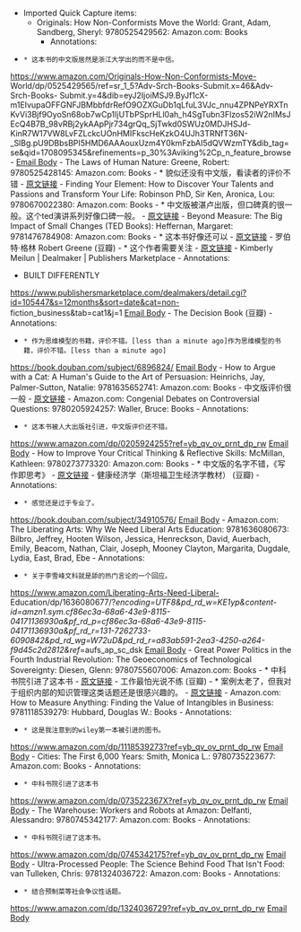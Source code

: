- Imported Quick Capture items:
    - Originals: How Non-Conformists Move the World: Grant, Adam, Sandberg, Sheryl: 9780525429562: Amazon.com: Books
        - Annotations:

*     * 这本书的中文版居然是浙江大学出的而不是中信。



https://www.amazon.com/Originals-How-Non-Conformists-Move-
World/dp/0525429565/ref=sr_1_5?Adv-Srch-Books-Submit.x=46&Adv-Srch-Books-
Submit.y=4&dib=eyJ2IjoiMSJ9.ByJf1cX-m1EIvupaOFFGNFJBMbbfdrRefO9OZXGuDb1qLfuL3VJc_nnu4ZPNPeYRXTnKvVi3Bjf9OyoSn68ob7wCp1IjUTbPSprHLl0ah_h4SgTubn3Flzos52iW2nIMsJEcQ4B7B_98vRBj2ykAApPjr734grQq_SjTwkd0SWUz0MDJHSJd-
KinR7W17VW8LvFZLckcUOnHMIFkscHeKzkO4UJh3TRNfT36N-_SlBg.pU9DBbsBPI5HMD6AAAouxUzm4Y0kmFzbAI5dQVWzmTY&dib_tag=se&qid=1708095345&refinements=p_30%3Aviking%2Cp_n_feature_browse- [Email Body](https://files.todoist.com/_gAnrBUHxi5oK6GQStrh0dm-bpEFhdpPzmn0-_bWYqa7kcUUI7W0gNb8303F_8nz/by/21878347/as/file.html)
    - The Laws of Human Nature: Greene, Robert: 9780525428145: Amazon.com: Books
        - * 貌似还没有中文版，看读者的评价不错
        - [原文链接](https://www.amazon.com/dp/0525428143?ref=yb_qv_ov_prnt_dp_rw)
    - Finding Your Element: How to Discover Your Talents and Passions and Transform Your Life: Robinson PhD, Sir Ken, Aronica, Lou: 9780670022380: Amazon.com: Books
        - * 中文版被湛卢出版，但口碑真的很一般。这个ted演讲系列好像口碑一般。
        - [原文链接](https://www.amazon.com/dp/0670022381?ref=yb_qv_ov_prnt_dp_rw)
    - Beyond Measure: The Big Impact of Small Changes (TED Books): Heffernan, Margaret: 9781476784908: Amazon.com: Books
        - * 这本书好像还可以
        - [原文链接](https://www.amazon.com/Beyond-Measure-Impact-Small-Changes/dp/1476784906/?_encoding=UTF8&pd_rd_w=Bo5DI&content-id=amzn1.sym.cf86ec3a-68a6-43e9-8115-04171136930a&pf_rd_p=cf86ec3a-68a6-43e9-8115-04171136930a&pf_rd_r=131-7262733-6090842&pd_rd_wg=w3h4k&pd_rd_r=be40b699-3aa7-4ca3-a462-4d2cb45aacb8&ref_=aufs_ap_sc_dsk)
    - 罗伯特·格林 Robert Greene (豆瓣)
        - * 这个作者需要关注
        - [原文链接](https://book.douban.com/author/246602/)
    - Kimberly Meilun | Dealmaker | Publishers Marketplace
        - Annotations:

* BUILT DIFFERENTLY



https://www.publishersmarketplace.com/dealmakers/detail.cgi?id=105447&s=12months&sort=date&cat=non-
fiction_business&tab=cat1&j=1 [Email Body](https://files.todoist.com/hW4TTRC60SumDlu8ZfVopP4YTFYWK78EtA73De1v26X47KFLi_rHACVXLIFbV7pa/by/21878347/as/file.html)
    - The Decision Book (豆瓣)
        - Annotations:

*     * 作为思维模型的书籍，评价不错。[less than a minute ago]作为思维模型的书籍，评价不错。[less than a minute ago]



https://book.douban.com/subject/6896824/ [Email Body](https://files.todoist.com/XE2rX0dRk5tNhUUonivkJXOxujF9Z_FKsFwV2bCtyF4AskGBuqS9a9u1Cg89AwOY/by/21878347/as/file.html)
    - How to Argue with a Cat: A Human's Guide to the Art of Persuasion: Heinrichs, Jay, Palmer-Sutton, Natalie: 9781635652741: Amazon.com: Books
        - 中文版评价很一般
        - [原文链接](https://www.amazon.com/dp/163565274X?ref=yb_qv_ov_prnt_dp_rw)
    - Amazon.com: Congenial Debates on Controversial Questions: 9780205924257: Waller, Bruce: Books
        - Annotations:

*     * 这本书被人大出版社引进，中文版评价还不错。



https://www.amazon.com/dp/0205924255?ref=yb_qv_ov_prnt_dp_rw [Email Body](https://files.todoist.com/yariTsG92Cn2IrARslfN8vJs1hBDWcDX-2JE17oY_R6wxzRdpMutwR6ixENGcRPl/by/21878347/as/file.html)
    - How to Improve Your Critical Thinking & Reflective Skills: McMillan, Kathleen: 9780273773320: Amazon.com: Books
        - * 中文版的名字不错，《写作即思考》
        - [原文链接](https://www.amazon.com/dp/0273773321?ref=yb_qv_ov_prnt_dp_rw)
    - 健康经济学（斯坦福卫生经济学教材） (豆瓣)
        - Annotations:

*     * 感觉还是过于专业了。



https://book.douban.com/subject/34910576/ [Email Body](https://files.todoist.com/HzO_9XzcnjbOMs8C9GTwImv-wHAkXHl-AwQ61EW15epCQu8WzFM137XUw1ZUfpyb/by/21878347/as/file.html)
    - Amazon.com: The Liberating Arts: Why We Need Liberal Arts Education: 9781636080673: Bilbro, Jeffrey, Hooten Wilson, Jessica, Henreckson, David, Auerbach, Emily, Beacom, Nathan, Clair, Joseph, Mooney Clayton, Margarita, Dugdale, Lydia, East, Brad, Ebe
        - Annotations:

*     * 关于李雪峰文科就是舔的热门言论的一个回应。



https://www.amazon.com/Liberating-Arts-Need-Liberal-
Education/dp/1636080677/?_encoding=UTF8&pd_rd_w=KE1yp&content-
id=amzn1.sym.cf86ec3a-68a6-43e9-8115-04171136930a&pf_rd_p=cf86ec3a-68a6-43e9-8115-04171136930a&pf_rd_r=131-7262733-6090842&pd_rd_wg=W72uD&pd_rd_r=a83ab591-2ea3-4250-a264-f9d45c2d2812&ref_=aufs_ap_sc_dsk [Email Body](https://files.todoist.com/qkaUa4uTcLGmfPgXewYrASqKIf65CkE8860rsKBMi0Wg0CyxWm2uJvkK_AAORok2/by/21878347/as/file.html)
    - Great Power Politics in the Fourth Industrial Revolution: The Geoeconomics of Technological Sovereignty: Diesen, Glenn: 9780755607006: Amazon.com: Books
        - * 中科书院引进了这本书
        - [原文链接](https://www.amazon.com/dp/0755607007?ref=yb_qv_ov_prnt_dp_rw)
    - 工作最怕光说不练 (豆瓣)
        - * 案例太老了，但我对于组织内部的知识管理这类话题还是很感兴趣的。
        - [原文链接](https://book.douban.com/subject/4619376/)
    - Amazon.com: How to Measure Anything: Finding the Value of Intangibles in Business: 9781118539279: Hubbard, Douglas W.: Books
        - Annotations:

*     * 这是我注意到的wiley第一本被引进的图书。



https://www.amazon.com/dp/1118539273?ref=yb_qv_ov_prnt_dp_rw [Email Body](https://files.todoist.com/qg_oYTtBoJ6Vd6Ac8fKcGoc9i_i5EucjHUVR954KCY-JuWFeaT_yV20KTbeLs936/by/21878347/as/file.html)
    - Cities: The First 6,000 Years: Smith, Monica L.: 9780735223677: Amazon.com: Books
        - Annotations:

*     * 中科书院引进了这本书



https://www.amazon.com/dp/073522367X?ref=yb_qv_ov_prnt_dp_rw [Email Body](https://files.todoist.com/efZ26g2aoBd99O-yGXHZg8CS0V7W8QL2NgeWUWA3wm_w7V-EuUzsNH0AOqxiTd5X/by/21878347/as/file.html)
    - The Warehouse: Workers and Robots at Amazon: Delfanti, Alessandro: 9780745342177: Amazon.com: Books
        - Annotations:

*     * 中科书院引进了这本书。



https://www.amazon.com/dp/0745342175?ref=yb_qv_ov_prnt_dp_rw [Email Body](https://files.todoist.com/kjrbTfM4CvuE7GGlAg_zlqAGR-Qo5lsLub5L1dpvvtbMzqKs4C4u2gBL4dB-OwRk/by/21878347/as/file.html)
    - Ultra-Processed People: The Science Behind Food That Isn't Food: van Tulleken, Chris: 9781324036722: Amazon.com: Books
        - Annotations:

*     * 结合预制菜等社会争议性话题。



https://www.amazon.com/dp/1324036729?ref=yb_qv_ov_prnt_dp_rw [Email Body](https://files.todoist.com/0hH5elo6el_t6LRgaZ2oYE5Zt66rsXAWU4_ZB6mR6ESJQrepGv0or-U8ynmyommv/by/21878347/as/file.html)
